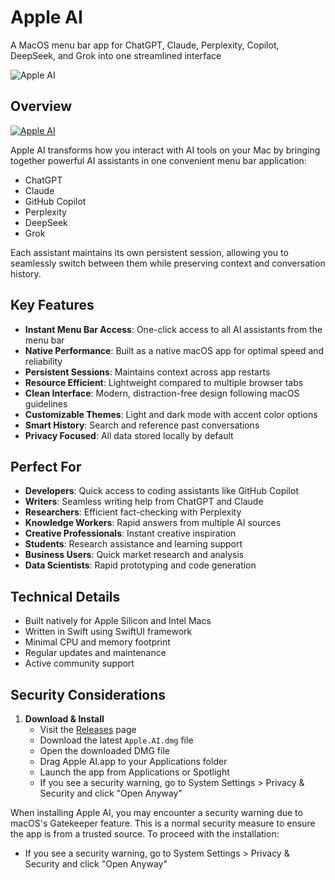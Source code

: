# Apple AI

A MacOS menu bar app for ChatGPT, Claude, Perplexity, Copilot, DeepSeek, and Grok into one streamlined interface

![Apple AI](interface.png)


## Overview

[![Apple AI](https://github.com/user-attachments/assets/3cb46101-0ec4-49ea-9c50-99eaa6d8344b)](https://github.com/user-attachments/assets/3cb46101-0ec4-49ea-9c50-99eaa6d8344b)




Apple AI transforms how you interact with AI tools on your Mac by bringing together powerful AI assistants in one convenient menu bar application:

- ChatGPT
- Claude 
- GitHub Copilot
- Perplexity
- DeepSeek
- Grok

Each assistant maintains its own persistent session, allowing you to seamlessly switch between them while preserving context and conversation history.

## Key Features

- **Instant Menu Bar Access**: One-click access to all AI assistants from the menu bar
- **Native Performance**: Built as a native macOS app for optimal speed and reliability 
- **Persistent Sessions**: Maintains context across app restarts
- **Resource Efficient**: Lightweight compared to multiple browser tabs
- **Clean Interface**: Modern, distraction-free design following macOS guidelines
- **Customizable Themes**: Light and dark mode with accent color options
- **Smart History**: Search and reference past conversations
- **Privacy Focused**: All data stored locally by default

## Perfect For

- **Developers**: Quick access to coding assistants like GitHub Copilot
- **Writers**: Seamless writing help from ChatGPT and Claude
- **Researchers**: Efficient fact-checking with Perplexity
- **Knowledge Workers**: Rapid answers from multiple AI sources
- **Creative Professionals**: Instant creative inspiration
- **Students**: Research assistance and learning support
- **Business Users**: Quick market research and analysis
- **Data Scientists**: Rapid prototyping and code generation

## Technical Details

- Built natively for Apple Silicon and Intel Macs
- Written in Swift using SwiftUI framework
- Minimal CPU and memory footprint
- Regular updates and maintenance
- Active community support

## Security Considerations

1. **Download & Install**
   - Visit the [Releases](https://github.com/bunnysayzz/appleai/releases) page
   - Download the latest `Apple.AI.dmg` file
   - Open the downloaded DMG file
   - Drag Apple AI.app to your Applications folder
   - Launch the app from Applications or Spotlight
   - If you see a security warning, go to System Settings > Privacy & Security and click "Open Anyway"

When installing Apple AI, you may encounter a security warning due to macOS's Gatekeeper feature. This is a normal security measure to ensure the app is from a trusted source. To proceed with the installation:

- If you see a security warning, go to System Settings > Privacy & Security and click "Open Anyway"

